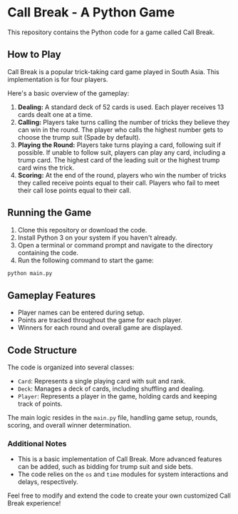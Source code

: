 # Call Break - A Python Game

This repository contains the Python code for a game called Call Break.

## How to Play

Call Break is a popular trick-taking card game played in South Asia. This implementation is for four players.

Here's a basic overview of the gameplay:

1. **Dealing:** A standard deck of 52 cards is used. Each player receives 13 cards dealt one at a time.
2. **Calling:** Players take turns calling the number of tricks they believe they can win in the round. The player who calls the highest number gets to choose the trump suit (Spade by default).
3. **Playing the Round:** Players take turns playing a card, following suit if possible. If unable to follow suit, players can play any card, including a trump card. The highest card of the leading suit or the highest trump card wins the trick.
4. **Scoring:** At the end of the round, players who win the number of tricks they called receive points equal to their call. Players who fail to meet their call lose points equal to their call.

## Running the Game

1. Clone this repository or download the code.
2. Install Python 3 on your system if you haven't already.
3. Open a terminal or command prompt and navigate to the directory containing the code.
4. Run the following command to start the game:

```bash
python main.py
```

## Gameplay Features

* Player names can be entered during setup.
* Points are tracked throughout the game for each player.
* Winners for each round and overall game are displayed.

## Code Structure

The code is organized into several classes:

* `Card`: Represents a single playing card with suit and rank.
* `Deck`: Manages a deck of cards, including shuffling and dealing.
* `Player`: Represents a player in the game, holding cards and keeping track of points.

The main logic resides in the `main.py` file, handling game setup, rounds, scoring, and overall winner determination.

### Additional Notes

* This is a basic implementation of Call Break. More advanced features can be added, such as bidding for trump suit and side bets.
* The code relies on the `os` and `time` modules for system interactions and delays, respectively.

Feel free to modify and extend the code to create your own customized Call Break experience!
